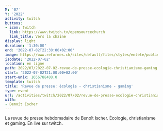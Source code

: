 ```yaml
---
M: '07'
Y: '2022'
activity: twitch
buttons:
- icon: twitch
  link: https://www.twitch.tv/opensourcechurch
  link_title: Vers la chaine
display: light
duration: '1:30:00'
end: '2022-07-02T22:30:00+02:00'
image: https://www.reformes.ch/sites/default/files/styles/entete/public/data/images/comm/257/Beno%C3%AEt%20Ischer.jpg
isodate: '2022-07-02'
location: en ligne
path: 2022/07/2022-07-02-revue-de-presse-ecologie-christianisme-gaming.md
start: '2022-07-02T21:00:00+02:00'
start-unix: 1656788400.0
template: twitch
title: 'Revue de presse: écologie - christianisme - gaming'
type: event
url: /activities/twitch/2022/07/02/revue-de-presse-ecologie-christianisme-gaming
with:
- Benoît Ischer
---
```

La revue de presse hebdomadaire de Benoît Ischer. Écologie, christianisme et gaming. En live sur twitch.